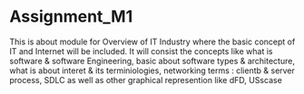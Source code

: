 # Assignment_M1
This is about module for Overview of IT Industry where the basic concept of IT and Internet will be included. It will consist the concepts like what is software & software Engineering, basic about software types & architecture, what is about interet & its terminiologies, networking terms : clientb & server process, SDLC as well as other graphical represention like dFD, USscase
